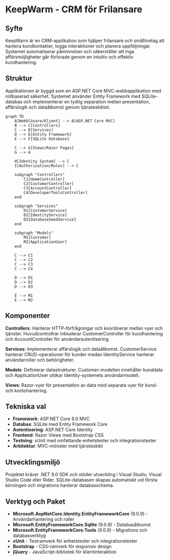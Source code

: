 # KeepWarm - CRM för Frilansare

## Syfte

KeepWarm är en CRM-applikation som hjälper frilansare och småföretag att hantera kundkontakter, logga interaktioner och planera uppföljningar. Systemet automatiserar påminnelser och säkerställer att inga affärsmöjligheter går förlorade genom en intuitiv och effektiv kundhantering.

## Struktur

Applikationen är byggd som en ASP.NET Core MVC-webbapplikation med rollbaserad säkerhet. Systemet använder Entity Framework med SQLite-databas och implementerar en tydlig separation mellan presentation, affärslogik och dataåtkomst genom tjänsteskiktet.

```mermaid
graph TD
    A[Webbläsare/Klient] --> B[ASP.NET Core MVC]
    B --> C[Controllers]
    C --> D[Services]
    D --> E[Entity Framework]
    E --> F[SQLite Database]
    
    C --> G[Views/Razor Pages]
    G --> A
    
    H[Identity System] --> C
    I[Authorization/Roles] --> C
    
    subgraph "Controllers"
        C1[HomeController]
        C2[CustomerController] 
        C3[AccountController]
        C4[DeveloperToolsController]
    end
    
    subgraph "Services"
        D1[CustomerService]
        D2[IdentityService]
        D3[DatabaseSeedService]
    end
    
    subgraph "Models"
        M1[Customer]
        M2[ApplicationUser]
    end
    
    C --> C1
    C --> C2
    C --> C3
    C --> C4
    
    D --> D1
    D --> D2
    D --> D3
    
    E --> M1
    E --> M2
```

## Komponenter

**Controllers**: Hanterar HTTP-förfrågningar och koordinerar mellan vyer och tjänster. Huvudcontrollrar inkluderar CustomerController för kundhantering och AccountController för användarautentisering.

**Services**: Implementerar affärslogik och dataåtkomst. CustomerService hanterar CRUD-operationer för kunder medan IdentityService hanterar användarroller och behörigheter.

**Models**: Definierar datastrukturer. Customer-modellen innehåller kunddata och ApplicationUser utökar Identity-systemets användarmodell.

**Views**: Razor-vyer för presentation av data med separata vyer för kund- och kontohantering.

## Tekniska val

- **Framework**: ASP.NET Core 9.0 MVC
- **Databas**: SQLite med Entity Framework Core
- **Autentisering**: ASP.NET Core Identity
- **Frontend**: Razor Views med Bootstrap CSS
- **Testning**: xUnit med omfattande enhetstester och integrationstester
- **Arkitektur**: MVC-mönster med tjänsteskikt

## Utvecklingsmiljö

Projektet kräver .NET 9.0 SDK och stöder utveckling i Visual Studio, Visual Studio Code eller Rider. SQLite-databasen skapas automatiskt vid första körningen och migrations hanterar databasschema.

## Verktyg och Paket

- **Microsoft.AspNetCore.Identity.EntityFrameworkCore** (9.0.9) - Användarhantering och roller
- **Microsoft.EntityFrameworkCore.Sqlite** (9.0.9) - Databasåtkomst
- **Microsoft.EntityFrameworkCore.Tools** (9.0.9) - Migrations och databasverktyg
- **xUnit** - Testramverk för enhetstester och integrationstester
- **Bootstrap** - CSS-ramverk för responsiv design
- **jQuery** - JavaScript-bibliotek för klientinteraktion
